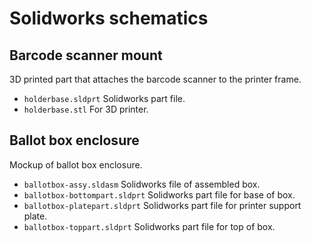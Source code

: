 # Solidworks schematics

## Barcode scanner mount
3D printed part that attaches the barcode scanner to the printer frame.

* `holderbase.sldprt` Solidworks part file.
* `holderbase.stl` For 3D printer.

## Ballot box enclosure
Mockup of ballot box enclosure.

* `ballotbox-assy.sldasm` Solidworks file of assembled box.
* `ballotbox-bottompart.sldprt` Solidworks part file for base of box.
* `ballotbox-platepart.sldprt` Solidworks part file for printer support plate.
* `ballotbox-toppart.sldprt` Solidworks part file for top of box.